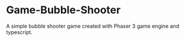 # Game-Bubble-Shooter
A simple bubble shooter game created with Phaser 3 game engine and typescript.
